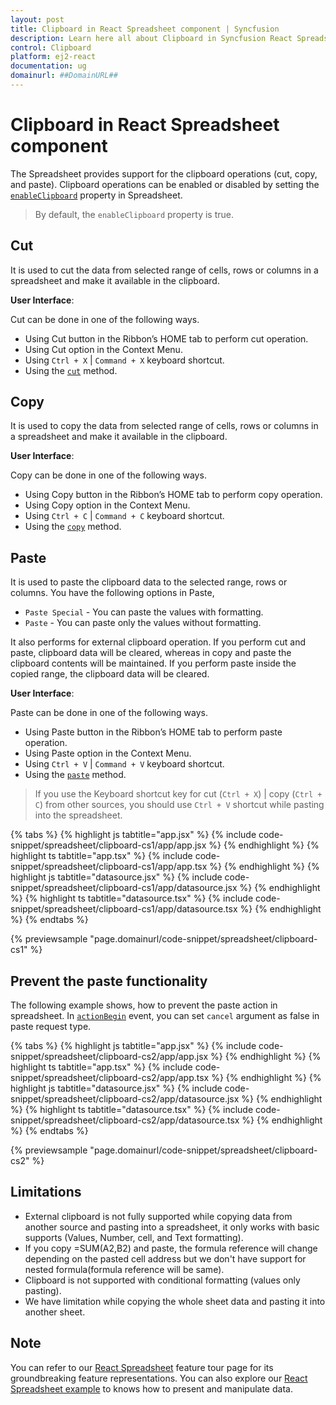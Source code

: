 ```yaml
---
layout: post
title: Clipboard in React Spreadsheet component | Syncfusion
description: Learn here all about Clipboard in Syncfusion React Spreadsheet component of Syncfusion Essential JS 2 and more.
control: Clipboard 
platform: ej2-react
documentation: ug
domainurl: ##DomainURL##
---
```


# Clipboard in React Spreadsheet component

The Spreadsheet provides support for the clipboard operations (cut, copy, and paste). Clipboard operations can be enabled or disabled by setting the [`enableClipboard`](https://ej2.syncfusion.com/react/documentation/api/spreadsheet/#enableclipboard) property in Spreadsheet.

> By default, the `enableClipboard` property is true.

## Cut

It is used to cut the data from selected range of cells, rows or columns in a spreadsheet and make it available in the clipboard.

**User Interface**:

Cut can be done in one of the following ways.

* Using Cut button in the Ribbon’s HOME tab to perform cut operation.
* Using Cut option in the Context Menu.
* Using `Ctrl + X` | `Command + X` keyboard shortcut.
* Using the [`cut`](https://ej2.syncfusion.com/react/documentation/api/spreadsheet/#cut) method.

## Copy

It is used to copy the data from selected range of cells, rows or columns in a spreadsheet and make it available in the clipboard.

**User Interface**:

Copy can be done in one of the following ways.

* Using Copy button in the Ribbon’s HOME tab to perform copy operation.
* Using Copy option in the Context Menu.
* Using `Ctrl + C` | `Command + C` keyboard shortcut.
* Using the [`copy`](https://ej2.syncfusion.com/react/documentation/api/spreadsheet/#copy) method.

## Paste

It is used to paste the clipboard data to the selected range, rows or columns. You have the following options in Paste,

* `Paste Special` - You can paste the values with formatting.
* `Paste` - You can paste only the values without formatting.

It also performs for external clipboard operation. If you perform cut and paste, clipboard data will be cleared, whereas in copy and paste the clipboard contents will be maintained. If you perform paste inside the copied range, the clipboard data will be cleared.

**User Interface**:

Paste can be done in one of the following ways.

* Using Paste button in the Ribbon’s HOME tab to perform paste operation.
* Using Paste option in the Context Menu.
* Using `Ctrl + V` | `Command + V` keyboard shortcut.
* Using the [`paste`](https://ej2.syncfusion.com/react/documentation/api/spreadsheet/#paste) method.

> If you use the Keyboard shortcut key for cut (`Ctrl + X`) | copy (`Ctrl + C`) from other sources, you should use `Ctrl + V` shortcut while pasting into the spreadsheet.

{% tabs %}
{% highlight js tabtitle="app.jsx" %}
{% include code-snippet/spreadsheet/clipboard-cs1/app/app.jsx %}
{% endhighlight %}
{% highlight ts tabtitle="app.tsx" %}
{% include code-snippet/spreadsheet/clipboard-cs1/app/app.tsx %}
{% endhighlight %}
{% highlight js tabtitle="datasource.jsx" %}
{% include code-snippet/spreadsheet/clipboard-cs1/app/datasource.jsx %}
{% endhighlight %}
{% highlight ts tabtitle="datasource.tsx" %}
{% include code-snippet/spreadsheet/clipboard-cs1/app/datasource.tsx %}
{% endhighlight %}
{% endtabs %}

 {% previewsample "page.domainurl/code-snippet/spreadsheet/clipboard-cs1" %}

## Prevent the paste functionality

The following example shows, how to prevent the paste action in spreadsheet. In [`actionBegin`](https://ej2.syncfusion.com/react/documentation/api/spreadsheet/#actionbegin) event, you can set `cancel` argument as false in paste request type.

{% tabs %}
{% highlight js tabtitle="app.jsx" %}
{% include code-snippet/spreadsheet/clipboard-cs2/app/app.jsx %}
{% endhighlight %}
{% highlight ts tabtitle="app.tsx" %}
{% include code-snippet/spreadsheet/clipboard-cs2/app/app.tsx %}
{% endhighlight %}
{% highlight js tabtitle="datasource.jsx" %}
{% include code-snippet/spreadsheet/clipboard-cs2/app/datasource.jsx %}
{% endhighlight %}
{% highlight ts tabtitle="datasource.tsx" %}
{% include code-snippet/spreadsheet/clipboard-cs2/app/datasource.tsx %}
{% endhighlight %}
{% endtabs %}

 {% previewsample "page.domainurl/code-snippet/spreadsheet/clipboard-cs2" %}

## Limitations

* External clipboard is not fully supported while copying data from another source and pasting into a spreadsheet, it only works with basic supports (Values, Number, cell, and Text formatting).
* If you copy =SUM(A2,B2) and paste, the formula reference will change depending on the pasted cell address but we don't have support for nested formula(formula reference will be same).
* Clipboard is not supported with conditional formatting (values only pasting).
* We have limitation while copying the whole sheet data and pasting it into another sheet.

## Note

You can refer to our [React Spreadsheet](https://www.syncfusion.com/react-ui-components/react-spreadsheet) feature tour page for its groundbreaking feature representations. You can also explore our [React Spreadsheet example](https://ej2.syncfusion.com/react/demos/#/material/spreadsheet/default) to knows how to present and manipulate data.